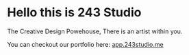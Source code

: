 # Hello this is 243 Studio

The Creative Design Powehouse, There is an artist within you.

You can checkout our portfolio here: [app.243studio.me](https://app.243studio.me)

